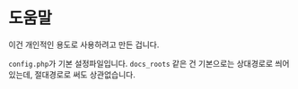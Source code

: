 도움말 
=====

이건 개인적인 용도로 사용하려고 만든 겁니다.

`config.php`가 기본 설정파일입니다. `docs_roots` 같은 건 기본으로는 상대경로로 씌어 있는데, 절대경로로 써도 상관없습니다.